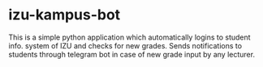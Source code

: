 # izu-kampus-bot
This is a simple python application which automatically logins to student info. system of IZU and checks for new grades. Sends notifications to students through telegram bot in case of new grade input by any lecturer.
